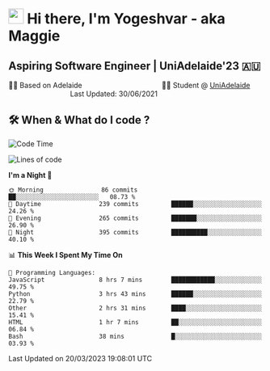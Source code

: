 <h1><img src="https://emojis.slackmojis.com/emojis/images/1531849430/4246/blob-sunglasses.gif?1531849430" width="30"/> Hi there, I'm Yogeshvar - aka Maggie</h1>

## Aspiring Software Engineer | UniAdelaide'23 🇦🇺  
🏂🏻  Based on Adelaide &nbsp;&nbsp;&nbsp;&nbsp;&nbsp;&nbsp;&nbsp;&nbsp;&nbsp;&nbsp;&nbsp;&nbsp;&nbsp;&nbsp;&nbsp;&nbsp;&nbsp;&nbsp;&nbsp;&nbsp;&nbsp;&nbsp;&nbsp;&nbsp;&nbsp;&nbsp;&nbsp;&nbsp;&nbsp;&nbsp;&nbsp;&nbsp;&nbsp;&nbsp;&nbsp;&nbsp;&nbsp;&nbsp;&nbsp;👨‍💻 Student @ [UniAdelaide](https://www.adelaide.edu.au)   &nbsp;&nbsp;&nbsp;&nbsp;&nbsp;&nbsp;&nbsp;&nbsp;&nbsp;&nbsp;&nbsp;&nbsp;&nbsp;&nbsp;&nbsp;&nbsp;&nbsp;&nbsp;&nbsp;&nbsp;&nbsp;&nbsp;&nbsp;&nbsp;&nbsp;&nbsp;&nbsp;&nbsp;&nbsp;&nbsp;&nbsp;Last Updated: 30/06/2021

## 🛠 When & What do I code ?  

<!--START_SECTION:waka-->
![Code Time](http://img.shields.io/badge/Code%20Time-2%2C016%20hrs%2027%20mins-blue)

![Lines of code](https://img.shields.io/badge/From%20Hello%20World%20I%27ve%20Written-3.6%20million%20lines%20of%20code-blue)

**I'm a Night 🦉** 

```text
🌞 Morning                86 commits          ██░░░░░░░░░░░░░░░░░░░░░░░   08.73 % 
🌆 Daytime                239 commits         ██████░░░░░░░░░░░░░░░░░░░   24.26 % 
🌃 Evening                265 commits         ███████░░░░░░░░░░░░░░░░░░   26.90 % 
🌙 Night                  395 commits         ██████████░░░░░░░░░░░░░░░   40.10 % 
```


📊 **This Week I Spent My Time On** 

```text
💬 Programming Languages: 
JavaScript               8 hrs 7 mins        ████████████░░░░░░░░░░░░░   49.75 % 
Python                   3 hrs 43 mins       ██████░░░░░░░░░░░░░░░░░░░   22.79 % 
Other                    2 hrs 31 mins       ████░░░░░░░░░░░░░░░░░░░░░   15.41 % 
HTML                     1 hr 7 mins         ██░░░░░░░░░░░░░░░░░░░░░░░   06.84 % 
Bash                     38 mins             █░░░░░░░░░░░░░░░░░░░░░░░░   03.93 % 
```


 Last Updated on 20/03/2023 19:08:01 UTC
<!--END_SECTION:waka-->
